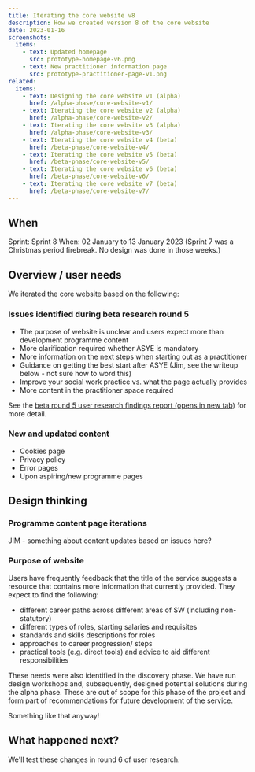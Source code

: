 ```yaml
---
title: Iterating the core website v8
description: How we created version 8 of the core website
date: 2023-01-16
screenshots:
  items:
    - text: Updated homepage
      src: prototype-homepage-v6.png
    - text: New practitioner information page
      src: prototype-practitioner-page-v1.png
related:
  items:
    - text: Designing the core website v1 (alpha)
      href: /alpha-phase/core-website-v1/
    - text: Iterating the core website v2 (alpha)
      href: /alpha-phase/core-website-v2/
    - text: Iterating the core website v3 (alpha)
      href: /alpha-phase/core-website-v3/
    - text: Iterating the core website v4 (beta)
      href: /beta-phase/core-website-v4/
    - text: Iterating the core website v5 (beta)
      href: /beta-phase/core-website-v5/
    - text: Iterating the core website v6 (beta)
      href: /beta-phase/core-website-v6/
    - text: Iterating the core website v7 (beta)
      href: /beta-phase/core-website-v7/
---
```


## When
Sprint: Sprint 8
When: 02 January to 13 January 2023
(Sprint 7 was a Christmas period firebreak. No design was done in those weeks.)

## Overview / user needs
We iterated the core website based on the following:

### Issues identified during beta research round 5

- The purpose of website is unclear and users expect more than development programme content
- More clarification required whether ASYE is mandatory
- More information on the next steps when starting out as a practitioner
- Guidance on getting the best start after ASYE (Jim, see the writeup below - not sure how to word this)
- Improve your social work practice vs. what the page actually provides
- More content in the practitioner space required

See the <a href="https://docs.google.com/presentation/d/1nuaLKB23i-5jPldyuH8s8JuTd4SJc91JZzNEhjjTFgQ/edit?usp=share_link" target="_blank">beta round 5 user research findings report (opens in new tab)</a> for more detail.

### New and updated content

- Cookies page
- Privacy policy
- Error pages
- Upon aspiring/new programme pages

## Design thinking

### Programme content page iterations
JIM - something about content updates based on issues here?

### Purpose of website
Users have frequently feedback that the title of the service suggests a resource that contains more information that currently provided. They expect to find the following:
- different career paths across different areas of SW (including non-statutory)
- different types of roles, starting salaries and requisites
- standards and skills descriptions for roles
- approaches to career progression/ steps
- practical tools (e.g. direct tools) and advice to aid different responsibilities

These needs were also identified in the discovery phase. We have run design workshops and, subsequently, designed potential solutions during the alpha phase. These are out of scope for this phase of the project and form part of recommendations for future development of the service.

Something like that anyway!

## What happened next?
We'll test these changes in round 6 of user research.
